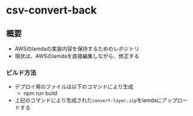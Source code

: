 # csv-convert-back
## 概要
- AWSのlamdaの実装内容を保持するためのレポジトリ
- 現状は、AWSのlamdaを直接編集しながら、修正する

### ビルド方法
- デプロイ用のファイルは以下のコマンドにより生成
    - npm run build
- 上記のコマンドにより生成された`convert-layer.zip`をlamdaにアップロードする
